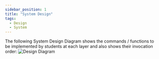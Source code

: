 ```yaml
---
sidebar_position: 1
title: "System Design"
tags:
  - Design
  - System
---
```


The following System Design Diagram shows the commands / functions to be implemented by students at each layer and also shows their invocation order:
![Design Diagram](../../static/img/design.png)
